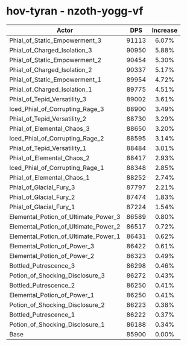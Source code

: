 # hov-tyran - nzoth-yogg-vf
| Actor | DPS | Increase |
|---|:---:|:---:|
|Phial_of_Static_Empowerment_3|91113|6.07%|
|Phial_of_Charged_Isolation_3|90950|5.88%|
|Phial_of_Static_Empowerment_2|90454|5.30%|
|Phial_of_Charged_Isolation_2|90337|5.17%|
|Phial_of_Static_Empowerment_1|89954|4.72%|
|Phial_of_Charged_Isolation_1|89775|4.51%|
|Phial_of_Tepid_Versatility_3|89002|3.61%|
|Iced_Phial_of_Corrupting_Rage_3|88900|3.49%|
|Phial_of_Tepid_Versatility_2|88730|3.29%|
|Phial_of_Elemental_Chaos_3|88650|3.20%|
|Iced_Phial_of_Corrupting_Rage_2|88595|3.14%|
|Phial_of_Tepid_Versatility_1|88484|3.01%|
|Phial_of_Elemental_Chaos_2|88417|2.93%|
|Iced_Phial_of_Corrupting_Rage_1|88348|2.85%|
|Phial_of_Elemental_Chaos_1|88252|2.74%|
|Phial_of_Glacial_Fury_3|87797|2.21%|
|Phial_of_Glacial_Fury_2|87474|1.83%|
|Phial_of_Glacial_Fury_1|87224|1.54%|
|Elemental_Potion_of_Ultimate_Power_3|86589|0.80%|
|Elemental_Potion_of_Ultimate_Power_2|86517|0.72%|
|Elemental_Potion_of_Ultimate_Power_1|86431|0.62%|
|Elemental_Potion_of_Power_3|86422|0.61%|
|Elemental_Potion_of_Power_2|86323|0.49%|
|Bottled_Putrescence_3|86298|0.46%|
|Potion_of_Shocking_Disclosure_3|86272|0.43%|
|Bottled_Putrescence_2|86250|0.41%|
|Elemental_Potion_of_Power_1|86250|0.41%|
|Potion_of_Shocking_Disclosure_2|86223|0.38%|
|Bottled_Putrescence_1|86222|0.37%|
|Potion_of_Shocking_Disclosure_1|86188|0.34%|
|Base|85900|0.00%|
